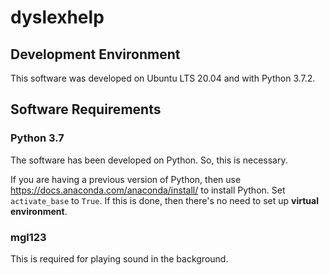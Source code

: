 # dyslexhelp

## Development Environment
This software was developed on Ubuntu LTS 20.04 and with Python 3.7.2. 

## Software Requirements

### Python 3.7
The software has been developed on Python. So, this is necessary.

If you are having a previous version of Python, then use https://docs.anaconda.com/anaconda/install/ to install Python. Set `activate_base` to `True`. If this is done, then there's no need to set up **virtual environment**.

### mgl123
This is required for playing sound in the background. 
